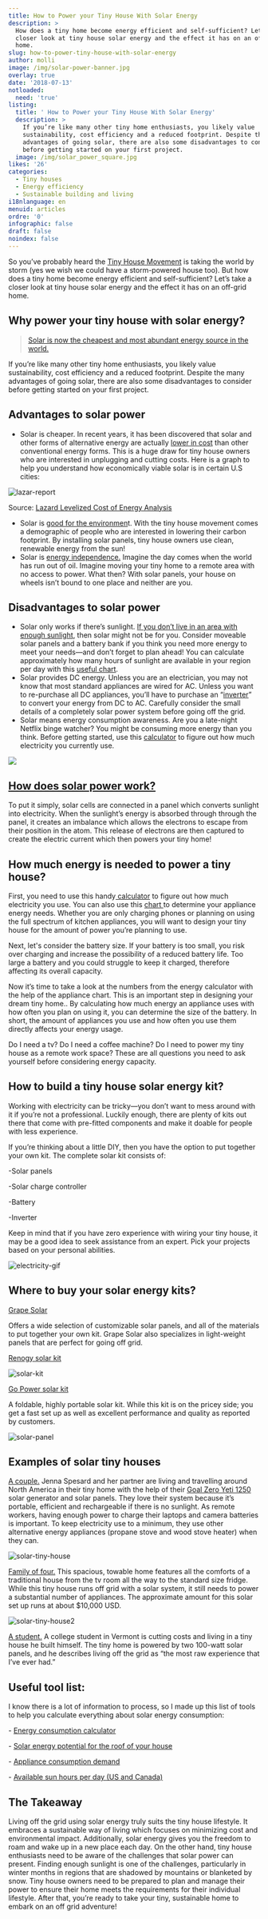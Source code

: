 ```yaml
---
title: How to Power your Tiny House With Solar Energy
description: >
  How does a tiny home become energy efficient and self-sufficient? Let’s take a
  closer look at tiny house solar energy and the effect it has on an off-grid
  home.
slug: how-to-power-tiny-house-with-solar-energy
author: molli
image: /img/solar-power-banner.jpg
overlay: true
date: '2018-07-13'
notloaded:
  need: 'true'
listing:
  title: ' How to Power your Tiny House With Solar Energy'
  description: >
    If you’re like many other tiny home enthusiasts, you likely value
    sustainability, cost efficiency and a reduced footprint. Despite the many
    advantages of going solar, there are also some disadvantages to consider
    before getting started on your first project. 
  image: /img/solar_power_square.jpg
likes: '26'
categories:
  - Tiny houses
  - Energy efficiency
  - Sustainable building and living
i18nlanguage: en
menuid: articles
ordre: '0'
infographic: false
draft: false
noindex: false
---
```

So you’ve probably heard the [Tiny House Movement](https://thetinylife.com/what-is-the-tiny-house-movement/) is taking the world by storm (yes we wish we could have a storm-powered house too). But how does  a tiny home become energy efficient and self-sufficient? Let’s take a closer look at tiny house solar energy and the effect it has on an off-grid home.

## Why power your tiny house with solar energy?

> [Solar is now the cheapest and most abundant energy source in the world.](https://news.energysage.com/8-facts-solar-energy-2017/)

If you’re like many other tiny home enthusiasts, you likely value sustainability, cost efficiency and a reduced footprint. Despite the many advantages of going solar, there are also some disadvantages to consider before getting started on your first project. 

## Advantages to solar power

* Solar is cheaper. In recent years, it has been discovered that solar and other forms of alternative energy are actually [lower in cost](https://www.lazard.com/media/438038/levelized-cost-of-energy-v100.pdf) than other conventional energy forms. This is a huge draw for tiny house owners who are interested in unplugging and cutting costs. Here is a graph to help you understand how economically viable solar is in certain U.S cities:

![lazar-report](/img/lazar-report-screenshot.png)

<span class="figcaption">Source: [Lazard Levelized Cost of Energy Analysis](https://www.lazard.com/media/438038/levelized-cost-of-energy-v100.pdf)</span>

* Solar is [good for the environmen](https://news.energysage.com/health-environmental-benefits-of-solar-energy/)t. With the tiny house movement comes a demographic of people who are interested in lowering their carbon footprint. By installing solar panels, tiny house owners use clean, renewable energy from the sun!
* Solar is [energy independence.](https://impactgreensolutions.com/solar/) Imagine the day comes when the world has run out of oil. Imagine moving your tiny home to a remote area with no access to power. What then? With solar panels, your house on wheels isn’t bound to one place and neither are you.

## Disadvantages to solar power

* Solar only works if there’s sunlight. [If you don’t live in an area with enough sunlight](https://tinyhousebuild.com/get-electricity-sun/), then solar might not be for you. Consider moveable solar panels and a battery bank if you think you need more energy to meet your needs—and don’t forget to plan ahead! You can calculate approximately how many hours of sunlight are available in your region per day with this [useful chart](http://solardirect.com/pv/systems/gts/gts-sizing-sun-hours.html).
* Solar provides DC energy. Unless you are an electrician, you may not know that most standard appliances are wired for AC. Unless you want to re-purchase all DC appliances, you’ll have to purchase an “[inverter](https://www.solarpowerauthority.com/solar-setups-choosing-the-right-converters-and-inverters/)” to convert your energy from DC to AC. Carefully consider the small details of a completely solar power system before going off the grid.
* Solar means energy consumption awareness. Are you a late-night Netflix binge watcher? You might be consuming more energy than you think. Before getting started, use this [calculator](https://www.wholesalesolar.com/solar-information/start-here/offgrid-calculator) to figure out how much electricity you currently use.

![](/img/binge-watching.gif)

## [How does solar power work?](https://www.livescience.com/41747-best-solar-panels.html)

To put it simply, solar cells are connected in a panel which converts sunlight into electricity. When the sunlight’s energy is absorbed through through the panel, it creates an imbalance which allows the electrons to escape from their position in the atom. This release of electrons are then captured to create the electric current which then powers your tiny home!

## How much energy is needed to power a tiny house?

First, you need to use this handy[ calculator](https://www.wholesalesolar.com/solar-information/start-here/offgrid-calculator) to figure out how much electricity you use. You can also use this [chart ](http://solardirect.com/pv/systems/gts/gts-sizing-power.html)to determine your appliance energy needs. Whether you are only charging phones or planning on using the full spectrum of kitchen appliances, you will want to design your tiny house for the amount of power you’re planning to use.

Next, let's consider the battery size. If your battery is too small, you risk over charging and increase the possibility of a reduced battery life. Too large a battery and you could struggle to keep it charged, therefore affecting its overall capacity. 

Now it’s time to take a look at the numbers from the energy calculator with the help of the appliance chart. This is an important step in designing your dream tiny home.. By calculating how much energy an appliance uses with how often you plan on using it, you can determine the size of the battery. In short, the amount of appliances you use and how often you use them directly affects your energy usage.

Do I need a tv? Do I need a coffee machine? Do I need to power my tiny house as a remote work space? These are all questions you need to ask yourself before considering energy capacity. 

## How to build a tiny house solar energy kit?

Working with electricity can be tricky—you don’t want to mess around with it if you’re not a professional. Luckily enough, there are plenty of kits out there that come with pre-fitted components and make it doable for people with less experience.

If you’re thinking about a little DIY, then you have the option to put together your own kit. The complete solar kit consists of:

\-Solar panels

\-Solar charge controller

\-Battery

\-Inverter 

Keep in mind that if you have zero experience with wiring your tiny house, it may be a good idea to seek assistance from an expert. Pick your projects based on your personal abilities. 

![electricity-gif](/img/electricity-stubborn.gif)

## Where to buy your solar energy kits?

[Grape Solar](http://www.grapesolar.com/)

Offers a wide selection of customizable solar panels, and all of the materials to put together your own kit. Grape Solar also specializes in light-weight panels that are perfect for going off grid. 

[Renogy solar kit](https://www.amazon.com/Renogy-Watts-Volts-Monocrystalline-Starter/dp/B00BFCNFRM//ref=as_at?creativeASIN=B00BFCNFRM&imprToken=Xw5QZwjHZQFzjuDaVF24Bw&slotNum=4&ie=UTF8&linkCode=w61&tag=earthsfriends-20&linkId=ff2658252c449aed2a18cbf9ffca8d3c)

![solar-kit](/img/solar-kit-renogy.png)

[Go Power solar kit](https://www.amazon.com/Go-Power-GP-PSK-120-Portable-Controller/dp/B009MIPH4K//ref=as_at?creativeASIN=B009MIPH4K&imprToken=Xw5QZwjHZQFzjuDaVF24Bw&slotNum=12&ie=UTF8&linkCode=w61&tag=earthsfriends-20&linkId=79ab978995211e244d4acd7eab539a90)

A foldable, highly portable solar kit. While this kit is on the pricey side; you get a fast set up as well as excellent performance and quality as reported by customers.

![solar-panel](/img/go-power.jpg)

## Examples of solar tiny houses

[A couple.](https://www.tumbleweedhouses.com/expert-advice-how-to-resources/solar-power-for-tiny-house-rvs/) Jenna Spesard and her partner are living and travelling around North America in their tiny home with the help of their [Goal Zero Yeti 1250](http://www.goalzero.com/p/140/goal-zero-yeti-1250-solar-generator) solar generator and solar panels. They love their system because it’s portable, efficient and rechargeable if there is no sunlight. As remote workers, having enough power to charge their laptops and camera batteries is important. To keep electricity use to a minimum, they use other alternative energy appliances (propane stove and wood stove heater) when they can.

![solar-tiny-house](/img/solar_living_tiny_house_grande.jpg)

[Family of four.](https://newatlas.com/alpine-tiny-homes-brown-bear/47624/) This spacious, towable home features all the comforts of a traditional house from the tv room all the way to the standard size fridge. While this tiny house runs off grid with a solar system, it still needs to power a substantial number of appliances. The approximate amount for this solar set up runs at about $10,000 USD. 

![solar-tiny-house2](/img/brown-bear-tiny-house-12.jpg)

[A student.](https://www.moneysense.ca/spend/real-estate/u-s-student-lives-in-tiny-house-he-built-to-save-money/) A college student in Vermont is cutting costs and living in a tiny house he built himself. The tiny home is powered by two 100-watt solar panels, and he describes living off the grid as “the most raw experience that I’ve ever had.”

## Useful tool list:

I know there is a lot of information to process, so I made up this list of tools to help you calculate everything about solar energy consumption:

\- [Energy consumption calculator](https://www.wholesalesolar.com/solar-information/start-here/offgrid-calculator)

\- [Solar energy potential for the roof of your house](https://www.energysage.com/solar/calculator/?hsCtaTracking=a3ba43fe-0353-48d8-82b7-eb1c83657083%7C5d52e017-586e-40d1-9d5f-51eb5da68a07)

\- [Appliance consumption demand](http://solardirect.com/pv/systems/gts/gts-sizing-power.html)

\- [Available sun hours per day (US and Canada)](http://solardirect.com/pv/systems/gts/gts-sizing-sun-hours.html)

## The Takeaway

Living off the grid using solar energy truly suits the tiny house lifestyle. It embraces a sustainable way of living which focuses on minimizing cost and environmental impact. Additionally, solar energy gives you the freedom to roam and wake up in a new place each day. On the other hand, tiny house enthusiasts need to be aware of the challenges that solar power can present. Finding enough sunlight is one of the challenges, particularly in winter months in regions that are shadowed by mountains or blanketed by snow. Tiny house owners need to be prepared to plan and manage their power to ensure their home meets the requirements for their individual lifestyle. After that, you’re ready to take your tiny, sustainable home to embark on an off grid adventure!
